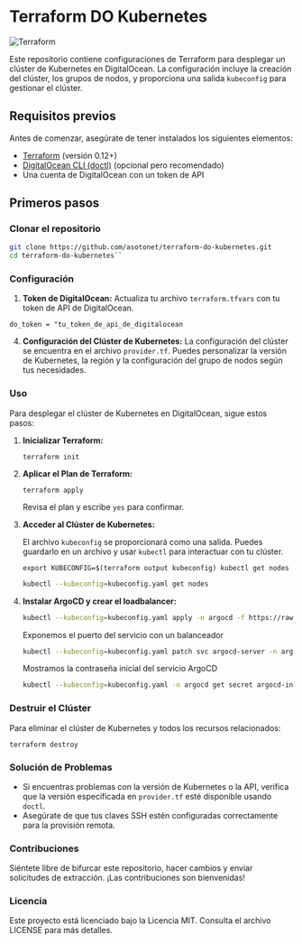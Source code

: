 
# Terraform DO Kubernetes       
![Terraform]([https://url/a/tu/imagen.png](https://th.bing.com/th/id/R.e80434c96ffa16998976ed3dcb1c74ea?rik=TdhsrCaPrlcZ3A&riu=http%3a%2f%2fsamsung-cnct.github.io%2fimages%2flogo-terraform.e80434c9.png&ehk=T0I2kU7cNO6Wn68GwjmqXkx6mXza2%2fd3TEYHvHfojoY%3d&risl=&pid=ImgRaw&r=0))


Este repositorio contiene configuraciones de Terraform para desplegar un clúster de Kubernetes en DigitalOcean. La configuración incluye la creación del clúster, los grupos de nodos, y proporciona una salida `kubeconfig` para gestionar el clúster.

## Requisitos previos

Antes de comenzar, asegúrate de tener instalados los siguientes elementos:

- [Terraform](https://www.terraform.io/downloads.html) (versión 0.12+)
- [DigitalOcean CLI (doctl)](https://github.com/digitalocean/doctl) (opcional pero recomendado)
- Una cuenta de DigitalOcean con un token de API

## Primeros pasos

### Clonar el repositorio

```bash
git clone https://github.com/asotonet/terraform-do-kubernetes.git
cd terraform-do-kubernetes`` 
```
### Configuración

1.  **Token de DigitalOcean:** Actualiza tu archivo `terraform.tfvars` con tu token de API de DigitalOcean.
    

`do_token = "tu_token_de_api_de_digitalocean`
    
4.  **Configuración del Clúster de Kubernetes:** La configuración del clúster se encuentra en el archivo `provider.tf`. Puedes personalizar la versión de Kubernetes, la región y la configuración del grupo de nodos según tus necesidades.
    

### Uso

Para desplegar el clúster de Kubernetes en DigitalOcean, sigue estos pasos:

1.  **Inicializar Terraform:**

    `terraform init` 
    
2.  **Aplicar el Plan de Terraform:**
    
    `terraform apply` 
    
    Revisa el plan y escribe `yes` para confirmar.
    
3.  **Acceder al Clúster de Kubernetes:**
    
    El archivo `kubeconfig` se proporcionará como una salida. Puedes guardarlo en un archivo y usar `kubectl` para interactuar con tu clúster.
    
    `export KUBECONFIG=$(terraform output kubeconfig)
    kubectl get nodes` 

    ````bash
    kubectl --kubeconfig=kubeconfig.yaml get nodes
    ````
4.  **Instalar ArgoCD y crear el loadbalancer:**
    ````bash
    kubectl --kubeconfig=kubeconfig.yaml apply -n argocd -f https://raw.githubusercontent.com/argoproj/argo-cd/stable/manifests/install.yaml
    ````
    Exponemos el puerto del servicio con un balanceador
    ````bash
    kubectl --kubeconfig=kubeconfig.yaml patch svc argocd-server -n argocd -p '{"spec": {"type": "LoadBalancer"}}'
    ````
    Mostramos la contraseña inicial del servicio ArgoCD
    ````bash
    kubectl --kubeconfig=kubeconfig.yaml -n argocd get secret argocd-initial-admin-secret -o jsonpath="{.data.password}" | base64 -d
    ````
### Destruir el Clúster

Para eliminar el clúster de Kubernetes y todos los recursos relacionados:

`terraform destroy` 

### Solución de Problemas

-   Si encuentras problemas con la versión de Kubernetes o la API, verifica que la versión especificada en `provider.tf` esté disponible usando `doctl`.
-   Asegúrate de que tus claves SSH estén configuradas correctamente para la provisión remota.

### Contribuciones

Siéntete libre de bifurcar este repositorio, hacer cambios y enviar solicitudes de extracción. ¡Las contribuciones son bienvenidas!

### Licencia

Este proyecto está licenciado bajo la Licencia MIT. Consulta el archivo LICENSE para más detalles.
